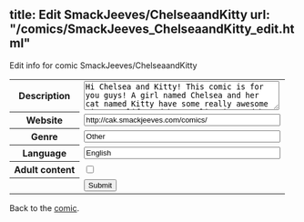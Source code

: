 title: Edit SmackJeeves/ChelseaandKitty
url: "/comics/SmackJeeves_ChelseaandKitty_edit.html"
---
Edit info for comic SmackJeeves/ChelseaandKitty

<form name="comic" action="http://gaepostmail.appspot.com/comic/" method="post">
<table class="comicinfo">
<tr>
<th>Description</th><td><textarea name="description" cols="40" rows="3">Hi Chelsea and Kitty! This comic is for you guys! A girl named Chelsea and her cat named Kitty have some really awesome views on life and how to live it. And by &quot;awesome&quot; I mean ridiculous. And by &quot;life&quot; I mean literally everything. Prepare yourselves for the oddball adventures of &quot;Chelsea and Kitty!&quot;</textarea></td>
</tr>
<tr>
<th>Website</th><td><input type="text" name="url" value="http://cak.smackjeeves.com/comics/" size="40"/></td>
</tr>
<tr>
<th>Genre</th><td><input type="text" name="genre" value="Other" size="40"/></td>
</tr>
<tr>
<th>Language</th><td><input type="text" name="language" value="English" size="40"/></td>
</tr>
<tr>
<th>Adult content</th><td><input type="checkbox" name="adult" value="adult" /></td>
</tr>
<tr>
<th></th><td>
<input type="hidden" name="comic" value="SmackJeeves_ChelseaandKitty" />
<input type="submit" name="submit" value="Submit" />
</td>
</tr>
</table>
</form>

Back to the [comic](SmackJeeves_ChelseaandKitty.html).
